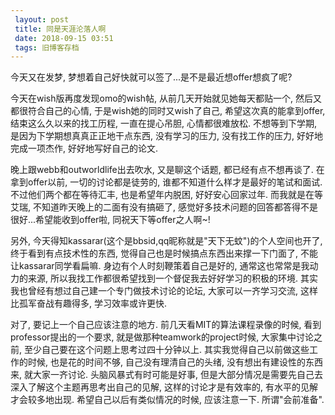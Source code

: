 ```yaml
---
 layout: post
 title: 同是天涯沦落人啊
 date: 2018-09-15 03:51
 tags: 旧博客存档
---
```

今天又在发梦, 梦想着自己好快就可以签了...是不是最近想offer想疯了呢?



今天在wish版再度发现omo的wish帖, 从前几天开始就见她每天都贴一个, 然后又都很符合自己的心情, 于是wish她的同时又wish了自己,
希望这次真的能拿到offer, 结束这么久以来的找工历程, 一直在提心吊胆, 心情都很难放松. 不想等到下学期, 是因为下学期想真真正正地干点东西,
没有学习的压力, 没有找工作的压力, 好好地完成一项杰作, 好好地写好自己的论文.



晚上跟webb和outworldlife出去吹水, 又是聊这个话题, 都已经有点不想再谈了. 在拿到offer以前, 一切的讨论都是徒劳的,
谁都不知道什么样才是最好的笔试和面试. 不过他们两个都在等待汇丰, 也是希望年内脱困, 好好安心回家过年. 而我就是在等艾瑞,
不知道昨天晚上的二面有没有搞砸了, 感觉好多技术问题的回答都答得不是很好...希望能收到offer啦, 同祝天下等offer之人啊~!



另外, 今天得知kassarar(这个是bbsid,qq昵称就是"天下无蚊")的个人空间也开了, 终于看到有点技术性的东西,
觉得自己也是时候搞点东西出来撑一下门面了, 不能让kassarar同学看扁嘛. 身边有个人时刻鞭策着自己是好的, 通常这也常常是我动力的来源,
所以我找工作都很希望找到一个督促我去好好学习的积极的环境. 其实我也曾经有想过自己建一个专门做技术讨论的论坛, 大家可以一齐学习交流,
这样比孤军奋战有趣得多, 学习效率或许更快.



对了, 要记上一个自己应该注意的地方. 前几天看MIT的算法课程录像的时候, 看到professor提出的一个要求,
就是做那种teamwork的project时候, 大家集中讨论之前, 至少自己要在这个问题上思考过四十分钟以上. 其实我觉得自己以前做这些工作的时候,
也是花的时间不够, 自己没有理清自己的头绪, 没有想出有建设性的东西来, 就大家一齐讨论. 头脑风暴式有时可能是好事,
但是大部分情况是需要先自己去深入了解这个主题再思考出自己的见解, 这样的讨论才是有效率的, 有水平的见解才会较多地出现. 希望自己以后有类似情况的时候,
应该注意一下. 所谓"会前准备".

